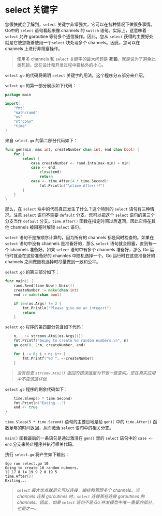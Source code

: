 # select 关键字

您很快就会了解到，`select` 关键字非常强大，它可以在各种情况下做很多事情。Go中的 `select` 语句看起来像 channels 的 `switch` 语句。实际上，这意味着 `select` 允许 goroutine 等待多个通信操作。因此，您从 `select` 获得的主要好处就是它使您能够使用一个`select` 块处理多个 channels。因此，您可以在 channels 上进行非阻塞操作。

> 使用多 channels 和 `select` 关键字的最大问题是 **死锁**。就是说为了避免此类死锁，您在设计和开发过程中要格外的小心。

`select.go` 的代码将阐明 `select` 关键字的用法。这个程序分五部分来介绍。

`select.go` 的第一部分展示如下代码：

```go
package main

import(
    "fmt"
    "math/rand"
    "os"
    "strconv"
    "time"
)
```

来自 `select.go` 的第二部分代码如下：

```go
func gen(min, max int, createNumber chan int, end chan bool) {
    for {
        select {
            case createNumber <- rand.Intn(max-min) + min:
            case <- end:
                close(end)
                return
            case <- time.After(4 * time.Second):
                fmt.Println("\ntime.After()!")
        }
    }
}
```

那么，在 `select` 块中的代码真正发生了什么？这个特别的 `select` 语句有三种情况。注意 `select` 语句不需要 `default` 分支。您可以把这个 `select` 语句的第三个分支当作 `default` 分支。`time.After()` 函数在指定时间过后返回，因此它将在其他 channels 被阻塞时解锁 `select` 语句。

`select` 语句不是按顺序计算的，因为所有的 channels 都是同时检查的。如果在 `select` 语句中没有 channels 是准备好的，那么 `select` 语句就会阻塞，直到有一个 channels 准备好。如果 `select` 语句中有多个 channels 准备好，那么 Go 运行时就会在这些准备好的 channles 中随机选择一个。Go 运行时在这些准备好的 channels 之间做随机选择时尽量做到一致和公平。

`select.go` 的第三部分如下：

```go
func main() {
    rand.Seed(time.Now().Unix())
    createNumber := make(chan int)
    end := make(chan bool)

    if len(os.Args) != 2 {
        fmt.Println("Please give me an integer!")
        return
    }
```

`select.go` 程序的第四部分包含如下代码：

```go
    n, _ := strconv.Atoi(os.Args[1])
    fmt.Printf("Going to create %d random numbers.\n", n)
    go gen(0, 2*n, createNumber, end)

    for i := 0; i < n; i++ {
        fmt.Printf("%d ", <-createNumber)
    }
```

> *没有检查 `strconv.Atoi()` 返回的错误值是为节省一些空间。您在真实应用中不应该这样做*

`select.go` 程序的剩余代码如下：

```go
    time.Sleep(5 * time.Second)
    fmt.Println("Exting...")
    end <- true
}
```

`time.Sleep(5 * time.Second)` 语句的主要目地是给 `gen()` 中的 `time.After()` 函数足够的时间返回，从而激活 `select` 语句中的相关分支。

`main()` 函数最后的一条语句是通过激活在 `gen()` 里的 `select` 语句中的 `case <-end` 分支来终止程序并执行相关代码。

执行 `select.go` 将产生如下输出：

```shell
$go run select.go 10
Going to create 10 random nubmers.
12 17 8 14 19 9 2 0 19 5
time.After()!
Exiting...
```

> *`select` 最大优点就是它可以连接，编排和管理多个 channels。当 channels 连接 goroutines 时，`select` 连接那些连接 goroutines 的 channels。因此，如果 `select` 语句不是 Go 并发模型中唯一重要的部分，也是之一。*
